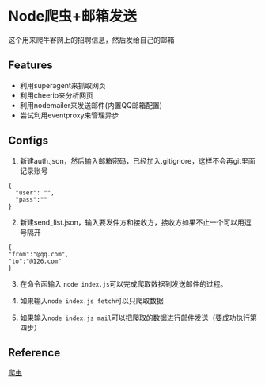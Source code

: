 # Node爬虫+邮箱发送

这个用来爬牛客网上的招聘信息，然后发给自己的邮箱

## Features

- 利用superagent来抓取网页
- 利用cheerio来分析网页
- 利用nodemailer来发送邮件(内置QQ邮箱配置)
- 尝试利用eventproxy来管理异步


## Configs
1. 新建auth.json，然后输入邮箱密码，已经加入.gitignore，这样不会再git里面记录账号
```
{
  "user": "",
  "pass":""
}
```
2. 新建send_list.json，输入要发件方和接收方，接收方如果不止一个可以用逗号隔开
```
{
"from":"@qq.com",
"to":"@126.com"
}
```
3. 在命令函输入 `node index.js`可以完成爬取数据到发送邮件的过程。

4. 如果输入`node index.js fetch`可以只爬取数据
5. 如果输入`node index.js mail`可以把爬取的数据进行邮件发送（要成功执行第四步）


## Reference
[爬虫](http://www.tuicool.com/articles/MvUjMfB)

